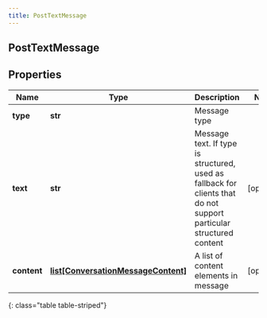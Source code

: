 ```yaml
---
title: PostTextMessage
---
```

## PostTextMessage

## Properties

|Name | Type | Description | Notes|
|------------ | ------------- | ------------- | -------------|
| **type** | **str** | Message type | |
| **text** | **str** | Message text. If type is structured, used as fallback for clients that do not support particular structured content | [optional] |
| **content** | [**list[ConversationMessageContent]**](ConversationMessageContent.html) | A list of content elements in message | [optional] |
{: class="table table-striped"}


